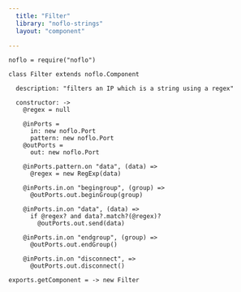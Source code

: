 ```yaml
---
  title: "Filter"
  library: "noflo-strings"
  layout: "component"

---
```


    noflo = require("noflo")
    
    class Filter extends noflo.Component
    
      description: "filters an IP which is a string using a regex"
    
      constructor: ->
        @regex = null
    
        @inPorts =
          in: new noflo.Port
          pattern: new noflo.Port
        @outPorts =
          out: new noflo.Port
    
        @inPorts.pattern.on "data", (data) =>
          @regex = new RegExp(data)
    
        @inPorts.in.on "begingroup", (group) =>
          @outPorts.out.beginGroup(group)
    
        @inPorts.in.on "data", (data) =>
          if @regex? and data?.match?(@regex)?
            @outPorts.out.send(data)
    
        @inPorts.in.on "endgroup", (group) =>
          @outPorts.out.endGroup()
    
        @inPorts.in.on "disconnect", =>
          @outPorts.out.disconnect()
    
    exports.getComponent = -> new Filter
    
